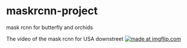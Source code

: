 # maskrcnn-project
mask rcnn for butterfly and orchids

The video of the mask rcnn for USA downstreet
<a href="https://imgflip.com/gif/3hovqu"><img src="https://i.imgflip.com/3hovqu.gif" title="made at imgflip.com"/></a>
